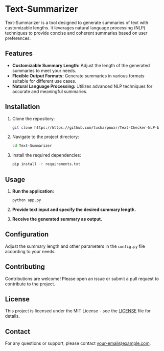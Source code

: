 # Text-Summarizer

Text-Summarizer is a tool designed to generate summaries of text with customizable lengths. It leverages natural language processing (NLP) techniques to provide concise and coherent summaries based on user preferences.

## Features
- **Customizable Summary Length:** Adjust the length of the generated summaries to meet your needs.
- **Flexible Output Formats:** Generate summaries in various formats suitable for different use cases.
- **Natural Language Processing:** Utilizes advanced NLP techniques for accurate and meaningful summaries.

## Installation

1. Clone the repository:
    ```bash
    git clone https://https://github.com/tusharpnwar/Text-Checker-NLP-based-text-
    ```

2. Navigate to the project directory:
    ```bash
    cd Text-Summarizer
    ```

3. Install the required dependencies:
    ```bash
    pip install -r requirements.txt
    ```

## Usage

1. **Run the application:**
    ```bash
    python app.py
    ```

2. **Provide text input and specify the desired summary length.**

3. **Receive the generated summary as output.**

## Configuration

Adjust the summary length and other parameters in the `config.py` file according to your needs.

## Contributing

Contributions are welcome! Please open an issue or submit a pull request to contribute to the project.

## License

This project is licensed under the MIT License - see the [LICENSE](LICENSE) file for details.

## Contact

For any questions or support, please contact [your-email@example.com](mailto:tusharpanwar01872@gmail.com).
